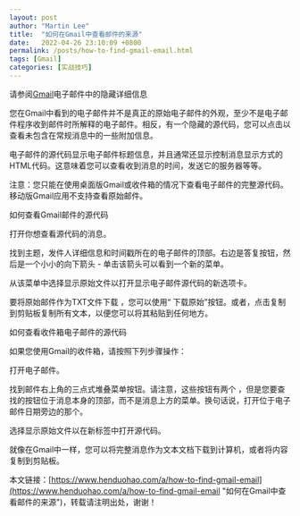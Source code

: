 ```yaml
---
layout: post  
author: "Martin Lee"  
title:  "如何在Gmail中查看邮件的来源"  
date:   2022-04-26 23:10:09 +0800  
permalink: /posts/how-to-find-gmail-email.html  
tags: [Gmail]  
categories: [实战技巧]  
---
```

请参阅[Gmail](https://www.henduohao.com/tag/gmail "Gmail是Google的免费网络邮件服务，也是世界上用户量最多的邮箱。")电子邮件中的隐藏详细信息

您在Gmail中看到的电子邮件并不是真正的原始电子邮件的外观，至少不是电子邮件程序收到邮件时所解释的电子邮件。相反，有一个隐藏的源代码，您可以点击以查看未包含在常规消息中的一些附加信息。

电子邮件的源代码显示电子邮件标题信息，并且通常还显示控制消息显示方式的HTML代码。这意味着您可以查看收到消息的时间，发送它的服务器等等。

注意：您只能在使用桌面版Gmail或收件箱的情况下查看电子邮件的完整源代码。移动版Gmail应用不支持查看原始邮件。




如何查看Gmail邮件的源代码

打开你想查看源代码的消息。

找到主题，发件人详细信息和时间戳所在的电子邮件的顶部。右边是答复按钮，然后是一个小小的向下箭头 - 单击该箭头可以看到一个新的菜单。

从该菜单中选择显示原始文件以打开显示电子邮件源代码的新选项卡。

要将原始邮件作为TXT文件下载 ，您可以使用“ 下载原始”按钮。或者，点击复制到剪贴板复制所有文本，以便您可以将其粘贴到任何地方。




如何查看收件箱电子邮件的源代码

如果您使用Gmail的收件箱，请按照下列步骤操作：

打开电子邮件。

找到邮件右上角的三点式堆叠菜单按钮。请注意，这些按钮有两个 ，但是您要查找的按钮位于消息本身的顶部，而不是消息上方的菜单。换句话说，打开位于电子邮件日期旁边的那个。

选择显示原始文件以在新标签中打开源代码。

就像在Gmail中一样，您可以将完整消息作为文本文档下载到计算机，或者将内容复制到剪贴板。

本文链接：[https://www.henduohao.com/a/how-to-find-gmail-email](https://www.henduohao.com/a/how-to-find-gmail-email "如何在Gmail中查看邮件的来源")，转载请注明出处，谢谢！